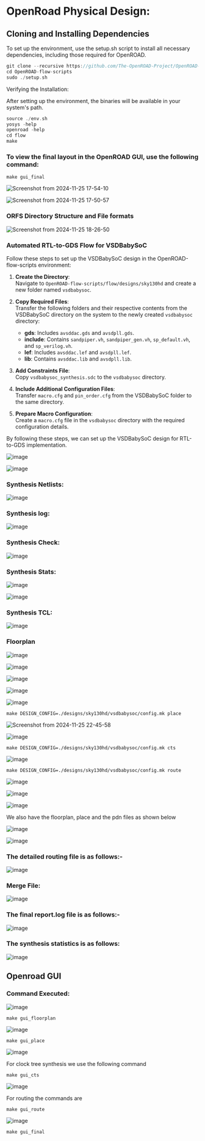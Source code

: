# OpenRoad Physical Design:

## Cloning and Installing Dependencies

To set up the environment, use the setup.sh script to install all necessary dependencies, including those required for OpenROAD.
```c
git clone --recursive https://github.com/The-OpenROAD-Project/OpenROAD-flow-scripts
cd OpenROAD-flow-scripts
sudo ./setup.sh
```
Verifying the Installation:

After setting up the environment, the binaries will be available in your system's path.
```c
source ./env.sh
yosys -help
openroad -help
cd flow
make
```
### To view the final layout in the OpenROAD GUI, use the following command:

```
make gui_final
```

![Screenshot from 2024-11-25 17-54-10](https://github.com/user-attachments/assets/6d8a5092-2a29-4097-b5aa-1988ad12a3fe)

![Screenshot from 2024-11-25 17-50-57](https://github.com/user-attachments/assets/f83f35b4-9abf-4f75-bc08-0105eed5f1cc)


### ORFS Directory Structure and File formats

![Screenshot from 2024-11-25 18-26-50](https://github.com/user-attachments/assets/ecf21ef9-99ee-4ca4-a591-25270d71ca88)

### Automated RTL-to-GDS Flow for VSDBabySoC

Follow these steps to set up the VSDBabySoC design in the OpenROAD-flow-scripts environment:

1. **Create the Directory**:  
   Navigate to `OpenROAD-flow-scripts/flow/designs/sky130hd` and create a new folder named `vsdbabysoc`.

2. **Copy Required Files**:  
   Transfer the following folders and their respective contents from the VSDBabySoC directory on the system to the newly created `vsdbabysoc` directory:  
   - **gds**: Includes `avsddac.gds` and `avsdpll.gds`.  
   - **include**: Contains `sandpiper.vh`, `sandpiper_gen.vh`, `sp_default.vh`, and `sp_verilog.vh`.  
   - **lef**: Includes `avsddac.lef` and `avsdpll.lef`.  
   - **lib**: Contains `avsddac.lib` and `avsdpll.lib`.

3. **Add Constraints File**:  
   Copy `vsdbabysoc_synthesis.sdc` to the `vsdbabysoc` directory.

4. **Include Additional Configuration Files**:  
   Transfer `macro.cfg` and `pin_order.cfg` from the VSDBabySoC folder to the same directory.

5. **Prepare Macro Configuration**:  
   Create a `macro.cfg` file in the `vsdbabysoc` directory with the required configuration details.

By following these steps, we can set up the VSDBabySoC design for RTL-to-GDS implementation. 

![image](https://github.com/user-attachments/assets/27aa576b-9802-4584-88fe-6a6bca888011)

![image](https://github.com/user-attachments/assets/bedc34cc-0a56-4ea6-8c45-b830d8951133)

### Synthesis Netlists:

![image](https://github.com/user-attachments/assets/188af5d8-c3a2-48e3-b41b-3109b89021be)

### Synthesis log:

![image](https://github.com/user-attachments/assets/cb14a5c9-5b84-4059-a209-f74dd2431b8c)

### Synthesis Check:

![image](https://github.com/user-attachments/assets/9246bdf5-5714-4ecc-993c-250924054efc)

### Synthesis Stats:

![image](https://github.com/user-attachments/assets/08f47ec3-1687-4815-86d2-7490a8ec746d)

![image](https://github.com/user-attachments/assets/3d79edc9-28a0-4384-9067-902a296be820)

### Synthesis TCL:

![image](https://github.com/user-attachments/assets/081acf39-cf99-4203-ae24-5859037d2671)




### Floorplan

![image](https://github.com/user-attachments/assets/7fdeba4b-8517-4771-b91a-a983e2ffb86a)

![image](https://github.com/user-attachments/assets/9c218340-64ee-4064-bbe2-6dab082f8753)

![image](https://github.com/user-attachments/assets/0acb2587-0b0d-4d47-8b57-8a3103ce12f7)


![image](https://github.com/user-attachments/assets/99982f9f-fd2f-47dd-972a-190fa9379187)

![image](https://github.com/user-attachments/assets/45c3e803-d34b-4217-96ec-c790d7a22378)

```
make DESIGN_CONFIG=./designs/sky130hd/vsdbabysoc/config.mk place
```
![Screenshot from 2024-11-25 22-45-58](https://github.com/user-attachments/assets/9af333c4-64ae-44f2-939b-73383884f3e5)

![image](https://github.com/user-attachments/assets/f9bd3fa1-0ed1-44e0-bf03-9dd3945fc780)

```
make DESIGN_CONFIG=./designs/sky130hd/vsdbabysoc/config.mk cts
```

![image](https://github.com/user-attachments/assets/4931ae1b-d426-40c2-8b0e-4cf85e591068)

```
make DESIGN_CONFIG=./designs/sky130hd/vsdbabysoc/config.mk route
```

![image](https://github.com/user-attachments/assets/3c960e9f-b4c5-4f0d-833a-3c474b498452)

![image](https://github.com/user-attachments/assets/6629e33b-8c30-463f-99d1-da6f616b8800)

![image](https://github.com/user-attachments/assets/1bc8fe3f-efa5-4a99-a1d3-de6da4afbe7a)



We also have the floorplan, place and the pdn files as shown below

![image](https://github.com/user-attachments/assets/47191b17-b4f4-4a46-9013-95fab90f79a0)

![image](https://github.com/user-attachments/assets/bc1a7e59-c423-4d51-bf7a-fe6c68387c53)

### The detailed routing file is as follows:-
![image](https://github.com/user-attachments/assets/fd4b325e-1778-41af-8b67-e21ce3df8644)

### Merge File:

![image](https://github.com/user-attachments/assets/2e30f426-0795-4bdb-84fc-abf0316143a0)

### The final report.log file is as follows:-

![image](https://github.com/user-attachments/assets/d150be88-b19f-4f99-827d-36cb8ee94d98)

### The synthesis statistics is as follows:

![image](https://github.com/user-attachments/assets/8893e179-bb1d-4794-889f-eaab3cbe06a3)

## Openroad GUI

### Command Executed:

![image](https://github.com/user-attachments/assets/aec91ef1-9cf2-446d-9816-f41fed707a4d)


```
make gui_floorplan
```

![image](https://github.com/user-attachments/assets/7a9cecf5-7179-4d84-ac37-7078e1ad3679)

```
make gui_place
```
![image](https://github.com/user-attachments/assets/770f95b4-9fa0-4959-bbf3-a8938cdbceb4)

For clock tree synthesis we use the following command
```
make gui_cts
```
![image](https://github.com/user-attachments/assets/86284cf3-0dfa-4156-83d5-b78643000402)

For routing the commands are
```
make gui_route
```
![image](https://github.com/user-attachments/assets/46dbb7a5-c177-44f0-9614-c0fb414423fa)

```
make gui_final
```



